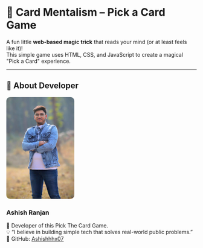 # 🎩 Card Mentalism – Pick a Card Game

A fun little **web-based magic trick** that reads your mind (or at least feels like it)!  
This simple game uses HTML, CSS, and JavaScript to create a magical "Pick a Card" experience.

---

## 👤 About Developer

<img src="ashish.jpg" alt="Ashish Ranjan" width="180" style="border-radius: 10px;" />

### Ashish Ranjan

🚀 Developer of this Pick The Card Game.  
💡 “I believe in building simple tech that solves real-world public problems.”  
🔗 GitHub: [Ashishhhx07](https://github.com/Ashishhhx07)
